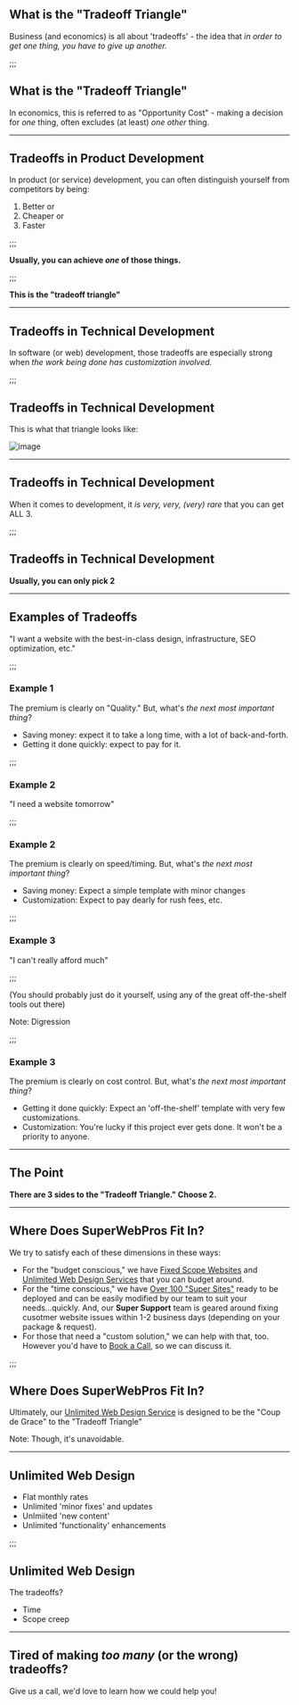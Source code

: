 ## What is the "Tradeoff Triangle"
Business (and economics) is all about 'tradeoffs' - the idea that _in order to get one thing, you have to give up another._

;;;
## What is the "Tradeoff Triangle"

In economics, this is referred to as "Opportunity Cost" - making a decision for _one_ thing, often excludes (at least) _one other_ thing.

---

## Tradeoffs in Product Development
In product (or service) development, you can often distinguish yourself from competitors by being:

1. Better or
2. Cheaper or
3. Faster

;;;

**Usually, you can achieve _one_ of those things.**

;;;

**This is the "tradeoff triangle"**

---

## Tradeoffs in Technical Development

In software (or web) development, those tradeoffs are especially strong when _the work being done has customization involved._

;;;

## Tradeoffs in Technical Development

This is what that triangle looks like:

![image](#)

---

## Tradeoffs in Technical Development

When it comes to development, it _is very, very, (very) rare_ that you can get ALL 3.

;;;

## Tradeoffs in Technical Development

**Usually, you can only pick 2**

---

## Examples of Tradeoffs

"I want a website with the best-in-class design, infrastructure, SEO optimization, etc."

;;;

### Example 1

The premium is clearly on "Quality." But, what's _the next most important thing_?

- Saving money: expect it to take a long time, with a lot of back-and-forth.
- Getting it done quickly: expect to pay for it.

;;;

### Example 2

"I need a website tomorrow"

;;;

### Example 2

The premium is clearly on speed/timing. But, what's _the next most important thing_?

- Saving money: Expect a simple template with minor changes
- Customization: Expect to pay dearly for rush fees, etc.

;;;

### Example 3

"I can't really afford much"

;;;

(You should probably just do it yourself, using any of the great off-the-shelf tools out there)

Note:
Digression

;;;

### Example 3

The premium is clearly on cost control. But, what's _the next most important thing_?

- Getting it done quickly: Expect an 'off-the-shelf' template with very few customizations.
- Customization: You're lucky if this project ever gets done. It won't be a priority to anyone.

---

## The Point

**There are 3 sides to the "Tradeoff Triangle." Choose 2.**

---

## Where Does SuperWebPros Fit In?

We try to satisfy each of these dimensions in these ways:

- For the "budget conscious," we have [Fixed Scope Websites](https://www.superwebpros.com/web-design-services) and [Unlimited Web Design Services](https://www.superwebpros.com/unlimited-web-design-services) that you can budget around.
- For the "time conscious," we have [Over 100 "Super Sites"](https://explore.superwebpros.com) ready to be deployed and can be easily modified by our team to suit your needs...quickly. And, our **Super Support** team is geared around fixing cusotmer website issues within 1-2 business days (depending on your package & request).
- For those that need a "custom solution," we can help with that, too. However you'd have to [Book a Call](https://www.superwebpros.com/call-a-web-pro), so we can discuss it.

;;;

## Where Does SuperWebPros Fit In?

Ultimately, our [Unlimited Web Design Service](https://www.superwebpros.com/unlimited-web-design-service) is designed to be the "Coup de Grace" to the "Tradeoff Triangle"

Note:
Though, it's unavoidable.

---

## Unlimited Web Design

- Flat monthly rates
- Unlimited 'minor fixes' and updates
- Unlmiited 'new content'
- Unlimited 'functionality' enhancements

;;;

## Unlimited Web Design

The tradeoffs?

- Time
- Scope creep

---

## Tired of making _too many_ (or the wrong) tradeoffs?

Give us a call, we'd love to learn how we could help you!
